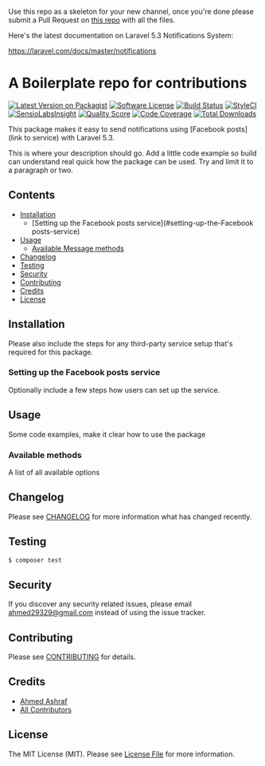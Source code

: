 Use this repo as a skeleton for your new channel, once you're done please submit a Pull Request on [this repo](https://github.com/laravel-notification-channels/new-channels) with all the files.

Here's the latest documentation on Laravel 5.3 Notifications System: 

https://laravel.com/docs/master/notifications

# A Boilerplate repo for contributions

[![Latest Version on Packagist](https://img.shields.io/packagist/v/laravel-notification-channels/facebook-poster.svg?style=flat-square)](https://packagist.org/packages/laravel-notification-channels/facebook-poster)
[![Software License](https://img.shields.io/badge/license-MIT-brightgreen.svg?style=flat-square)](LICENSE.md)
[![Build Status](https://img.shields.io/travis/laravel-notification-channels/facebook-poster/master.svg?style=flat-square)](https://travis-ci.org/laravel-notification-channels/facebook-poster)
[![StyleCI](https://styleci.io/repos/73361533/shield)](https://styleci.io/repos/73361533)
[![SensioLabsInsight](https://img.shields.io/sensiolabs/i/:sensio_labs_id.svg?style=flat-square)](https://insight.sensiolabs.com/projects/:sensio_labs_id)
[![Quality Score](https://img.shields.io/scrutinizer/g/laravel-notification-channels/facebook-poster.svg?style=flat-square)](https://scrutinizer-ci.com/g/laravel-notification-channels/facebook-poster)
[![Code Coverage](https://img.shields.io/scrutinizer/coverage/g/laravel-notification-channels/facebook-poster/master.svg?style=flat-square)](https://scrutinizer-ci.com/g/laravel-notification-channels/facebook-poster/?branch=master)
[![Total Downloads](https://img.shields.io/packagist/dt/laravel-notification-channels/facebook-poster.svg?style=flat-square)](https://packagist.org/packages/laravel-notification-channels/facebook-poster)

This package makes it easy to send notifications using [Facebook posts](link to service) with Laravel 5.3.

This is where your description should go. Add a little code example so build can understand real quick how the package can be used. Try and limit it to a paragraph or two.

## Contents

- [Installation](#installation)
	- [Setting up the Facebook posts service](#setting-up-the-Facebook posts-service)
- [Usage](#usage)
	- [Available Message methods](#available-message-methods)
- [Changelog](#changelog)
- [Testing](#testing)
- [Security](#security)
- [Contributing](#contributing)
- [Credits](#credits)
- [License](#license)


## Installation

Please also include the steps for any third-party service setup that's required for this package.

### Setting up the Facebook posts service

Optionally include a few steps how users can set up the service.

## Usage

Some code examples, make it clear how to use the package

### Available methods

A list of all available options

## Changelog

Please see [CHANGELOG](CHANGELOG.md) for more information what has changed recently.

## Testing

``` bash
$ composer test
```

## Security

If you discover any security related issues, please email ahmed29329@gmail.com instead of using the issue tracker.

## Contributing

Please see [CONTRIBUTING](CONTRIBUTING.md) for details.

## Credits

- [Ahmed Ashraf](https://github.com/ahmedash95)
- [All Contributors](../../contributors)

## License

The MIT License (MIT). Please see [License File](LICENSE.md) for more information.
